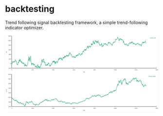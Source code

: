 # backtesting
Trend following signal backtesting framework, a simple trend-following indicator optimizer.

![fig1](./images/fig1.png)
